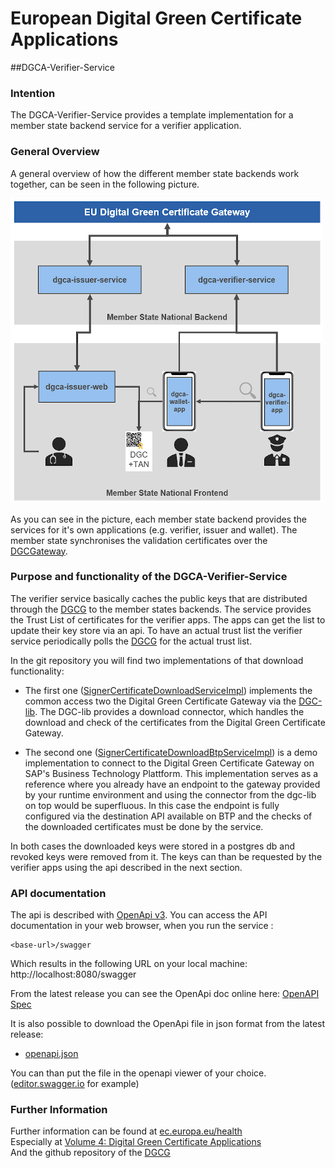 # European Digital Green Certificate Applications 
##DGCA-Verifier-Service

### Intention
The DGCA-Verifier-Service provides a template implementation for a member state backend service for a verifier application.

### General Overview
A general overview of how the different member state backends work together, can be seen in the following picture.

![DGCA overview](dgca_overview.png "DGCA Overview")

As you can see in the picture, each member state backend provides the services for it's own applications (e.g. verifier, issuer and wallet).
The member state synchronises the validation certificates over the [DGCGateway](https://https://github.com/eu-digital-green-certificates/dgc-gateway).

### Purpose and functionality of the DGCA-Verifier-Service
The verifier service basically caches the public keys that are distributed through the [DGCG](https://https://github.com/eu-digital-green-certificates/dgc-gateway) to the member states backends. 
The service provides the Trust List of certificates for the verifier apps. The apps can get the list to update their key store via an api. 
To have an actual trust list the verifier service periodically polls the [DGCG](https://https://github.com/eu-digital-green-certificates/dgc-gateway) 
for the actual trust list. 

In the git repository you will find two implementations of that download functionality: 

- The first one ([SignerCertificateDownloadServiceImpl](../src/main/java/eu/europa/ec/dgc/verifier/service/SignerCertificateDownloadServiceImpl.java)) implements the common access two the Digital Green Certificate Gateway via the [DGC-lib](https://github.com/eu-digital-green-certificates/dgc-lib). 
  The DGC-lib provides a download connector, which handles the download and check of the certificates from the Digital Green Certificate Gateway. 
  
  
- The second one ([SignerCertificateDownloadBtpServiceImpl](../src/main/java/eu/europa/ec/dgc/verifier/service/SignerCertificateDownloadBtpServiceImpl.java)) is a demo implementation to connect to the Digital Green Certificate Gateway on SAP's Business Technology Plattform.
  This implementation serves as a reference where you already have an endpoint to the gateway provided by your runtime environment and using the connector from the dgc-lib on top would be superfluous. In this case the endpoint is fully configured via the destination API 
  available on BTP and the checks of the downloaded certificates must be done by the service.

  
In both cases the downloaded keys were stored in a postgres db and revoked keys were removed from it. The keys can than be requested by the verifier apps using the api described in the next section.



### API documentation

The api is described with [OpenApi v3](https://swagger.io). You can access the API documentation in your web browser, when you run the service :

    <base-url>/swagger

Which results in the following URL on your local machine:
http://localhost:8080/swagger

From the latest release you can see the OpenApi doc online here: [OpenAPI Spec](https://eu-digital-green-certificates.github.io/dgca-verifier-service/)

It is also possible to download the OpenApi file in json format from the latest release:  
* [openapi.json](https://github.com/eu-digital-green-certificates/dgca-verifier-service/releases/latest/download/openapi.json)

You can than put the file in the openapi viewer of your choice. ([editor.swagger.io](https://editor.swagger.io) for example)


### Further Information
Further information can be found at [ec.europa.eu/health](https://ec.europa.eu/health/ehealth/covid-19_en)  
Especially at [Volume 4: Digital Green Certificate Applications](https://ec.europa.eu/health/sites/default/files/ehealth/docs/digital-green-certificates_v4_en.pdf)  
And the github repository of the [DGCG](https://https://github.com/eu-digital-green-certificates/dgc-gateway)
